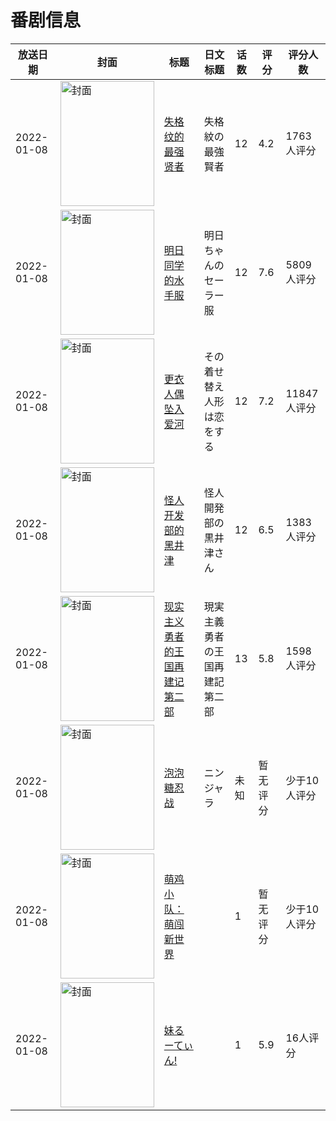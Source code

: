 # 番剧信息

|放送日期|封面|标题|日文标题|话数|评分|评分人数|
|---|---|---|---|---|---|---|
|2022-01-08|<img src="//lain.bgm.tv/pic/cover/c/62/b8/326870_NN377.jpg" alt="封面" style="width:150px;height:200px;object-fit:cover;">|[失格纹的最强贤者](https://bangumi.tv/subject/326870)|失格紋の最強賢者|12|4.2|1763人评分|
|2022-01-08|<img src="//lain.bgm.tv/pic/cover/c/07/95/331480_c2aq9.jpg" alt="封面" style="width:150px;height:200px;object-fit:cover;">|[明日同学的水手服](https://bangumi.tv/subject/331480)|明日ちゃんのセーラー服|12|7.6|5809人评分|
|2022-01-08|<img src="//lain.bgm.tv/pic/cover/c/9c/4d/333158_qc7CC.jpg" alt="封面" style="width:150px;height:200px;object-fit:cover;">|[更衣人偶坠入爱河](https://bangumi.tv/subject/333158)|その着せ替え人形は恋をする|12|7.2|11847人评分|
|2022-01-08|<img src="//lain.bgm.tv/pic/cover/c/e2/fa/341077_44UB9.jpg" alt="封面" style="width:150px;height:200px;object-fit:cover;">|[怪人开发部的黑井津](https://bangumi.tv/subject/341077)|怪人開発部の黒井津さん|12|6.5|1383人评分|
|2022-01-08|<img src="//lain.bgm.tv/pic/cover/c/66/06/350771_JRscC.jpg" alt="封面" style="width:150px;height:200px;object-fit:cover;">|[现实主义勇者的王国再建记 第二部](https://bangumi.tv/subject/350771)|現実主義勇者の王国再建記 第二部|13|5.8|1598人评分|
|2022-01-08|<img src="//lain.bgm.tv/pic/cover/c/7e/db/360611_4QJbb.jpg" alt="封面" style="width:150px;height:200px;object-fit:cover;">|[泡泡糖忍战](https://bangumi.tv/subject/360611)|ニンジャラ|未知|暂无评分|少于10人评分|
|2022-01-08|<img src="//lain.bgm.tv/pic/cover/c/7e/f0/364386_Vz1Ty.jpg" alt="封面" style="width:150px;height:200px;object-fit:cover;">|[萌鸡小队：萌闯新世界](https://bangumi.tv/subject/364386)||1|暂无评分|少于10人评分|
|2022-01-08|<img src="/img/no_icon_subject.png" alt="封面" style="width:150px;height:200px;object-fit:cover;">|[妹るーてぃん!](https://bangumi.tv/subject/365370)||1|5.9|16人评分|

